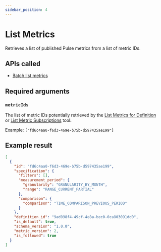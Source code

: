 ```yaml
---
sidebar_position: 4
---
```


# List Metrics

Retrieves a list of published Pulse metrics from a list of metric IDs.

## APIs called

- [Batch list metrics](https://help.tableau.com/current/api/rest_api/en-us/REST/rest_api_ref_pulse.htm#MetricQueryService_BatchGetMetricsByPost)

## Required arguments

### `metricIds`

The list of metric IDs potentially retrieved by the
[List Metrics for Definition](list-pulse-metrics-from-metric-definition-id.md) or
[List Metric Subscriptions](list-pulse-metric-subscriptions.md) tool.

Example: `["fd6c4aa0-f6d3-469e-b75b-d597435ae199"]`

## Example result

```json
[
  {
    "id": "fd6c4aa0-f6d3-469e-b75b-d597435ae199",
    "specification": {
      "filters": [],
      "measurement_period": {
        "granularity": "GRANULARITY_BY_MONTH",
        "range": "RANGE_CURRENT_PARTIAL"
      },
      "comparison": {
        "comparison": "TIME_COMPARISON_PREVIOUS_PERIOD"
      }
    },
    "definition_id": "9ad098f4-49cf-4e8a-bec0-0ca803091dd0",
    "is_default": true,
    "schema_version": "1.0.0",
    "metric_version": 2,
    "is_followed": true
  }
]
```
